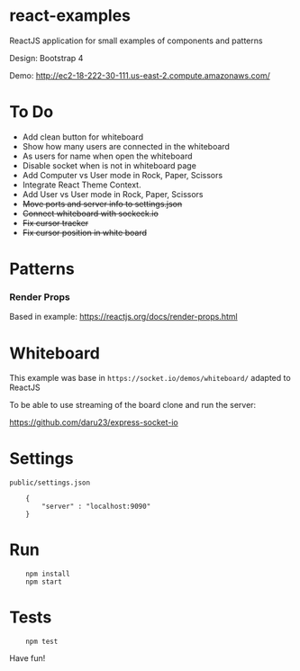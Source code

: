 # react-examples

ReactJS application for small examples of components and patterns

Design: Bootstrap 4

Demo: http://ec2-18-222-30-111.us-east-2.compute.amazonaws.com/

# To Do
* Add clean button for whiteboard
* Show how many users are connected in the whiteboard
* As users for name when open the whiteboard
* Disable socket when is not in whiteboard page
* Add Computer vs User mode in Rock, Paper, Scissors
* Integrate React Theme Context.
* Add User vs User mode in Rock, Paper, Scissors
* ~~Move ports and server info to settings.json~~
* ~~Connect whiteboard with sockeck.io~~
* ~~Fix cursor tracker~~
* ~~Fix cursor position in white board~~ 

# Patterns
### Render Props
Based in example: https://reactjs.org/docs/render-props.html

# Whiteboard
This example was base in `https://socket.io/demos/whiteboard/` adapted to ReactJS

To be able to use streaming of the board clone and run the server:

https://github.com/daru23/express-socket-io

# Settings

`public/settings.json`
```
    {
        "server" : "localhost:9090"
    }
``` 

# Run
```
    npm install
    npm start
```

# Tests
```
    npm test
```
Have fun!

